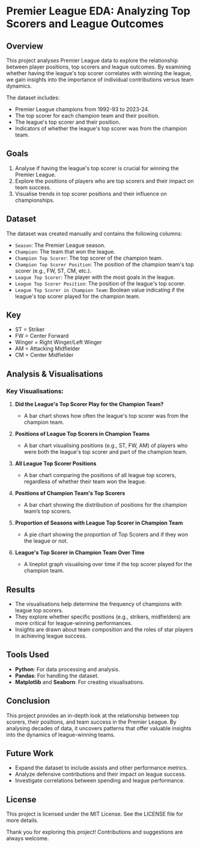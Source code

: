 # Premier League EDA: Analyzing Top Scorers and League Outcomes

## Overview
This project analyses Premier League data to explore the relationship between player positions, top scorers and league outcomes. By examining whether having the league's top scorer correlates with winning the league, we gain insights into the importance of individual contributions versus team dynamics.

The dataset includes:
- Premier League champions from 1992-93 to 2023-24.
- The top scorer for each champion team and their position.
- The league's top scorer and their position.
- Indicators of whether the league's top scorer was from the champion team.

## Goals
1. Analyse if having the league's top scorer is crucial for winning the Premier League.
2. Explore the positions of players who are top scorers and their impact on team success.
3. Visualise trends in top scorer positions and their influence on championships.

## Dataset
The dataset was created manually and contains the following columns:
- `Season`: The Premier League season.
- `Champion`: The team that won the league.
- `Champion Top Scorer`: The top scorer of the champion team.
- `Champion Top Scorer Position`: The position of the champion team's top scorer (e.g., FW, ST, CM, etc.).
- `League Top Scorer`: The player with the most goals in the league.
- `League Top Scorer Position`: The position of the league's top scorer.
- `League Top Scorer in Champion Team`: Boolean value indicating if the league's top scorer played for the champion team.

## Key
- ST = Striker
- FW = Center Forward
- Winger = Right Winger/Left Winger
- AM = Attacking Midfielder
- CM = Center Midfielder

## Analysis & Visualisations
### Key Visualisations:
1. **Did the League's Top Scorer Play for the Champion Team?**
   - A bar chart shows how often the league's top scorer was from the champion team.

2. **Positions of League Top Scorers in Champion Teams**
   - A bar chart visualising positions (e.g., ST, FW, AM) of players who were both the league's top scorer and part of the champion team.

3. **All League Top Scorer Positions**
   - A bar chart comparing the positions of all league top scorers, regardless of whether their team won the league.

4. **Positions of Champion Team's Top Scorers**
   - A bar chart showing the distribution of positions for the champion team’s top scorers.

5. **Proportion of Seasons with League Top Scorer in Champion Team**
   - A pie chart showing the proportion of Top Scorers and if they won the league or not.

6. **League's Top Scorer in Champion Team Over Time**
   - A lineplot graph visualising over time if the top scorer played for the champion team.

## Results
- The visualisations help determine the frequency of champions with league top scorers.
- They explore whether specific positions (e.g., strikers, midfielders) are more critical for league-winning performances.
- Insights are drawn about team composition and the roles of star players in achieving league success.

## Tools Used
- **Python**: For data processing and analysis.
- **Pandas**: For handling the dataset.
- **Matplotlib** and **Seaborn**: For creating visualisations.

## Conclusion
This project provides an in-depth look at the relationship between top scorers, their positions, and team success in the Premier League. By analysing decades of data, it uncovers patterns that offer valuable insights into the dynamics of league-winning teams.

## Future Work
- Expand the dataset to include assists and other performance metrics.
- Analyze defensive contributions and their impact on league success.
- Investigate correlations between spending and league performance.

## License
This project is licensed under the MIT License. See the LICENSE file for more details.

Thank you for exploring this project! Contributions and suggestions are always welcome.

